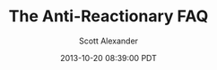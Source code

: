 ---
layout: podcast
title: "The Anti-Reactionary FAQ"
author: Scott Alexander
description: https://slatestarcodex.com/2013/10/20/the-anti-reactionary-faq/
date: 2013-10-20 08:39:00 PDT
length: 18075660
duration: 4519
guid: the-anti-reactionary-faq
---
